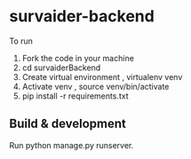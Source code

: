 # survaider-backend

To run 

1. Fork the code in your machine
2. cd survaiderBackend
3. Create virtual environment , virtualenv venv
4. Activate venv , source venv/bin/activate
5. pip install -r requirements.txt

## Build & development

Run python manage.py runserver.

